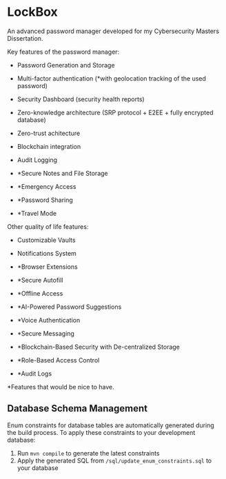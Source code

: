 # LockBox
An advanced password manager developed for my Cybersecurity Masters Dissertation.

Key features of the password manager:

- Password Generation and Storage
- Multi-factor authentication (*with geolocation tracking of the used password)
- Security Dashboard (security health reports)
- Zero-knowledge architecture (SRP protocol + E2EE + fully encrypted database)
- Zero-trust achitecture
- Blockchain integration
- Audit Logging

- *Secure Notes and File Storage
- *Emergency Access
- *Password Sharing
- *Travel Mode

Other quality of life features:

- Customizable Vaults
- Notifications System

- *Browser Extensions
- *Secure Autofill
- *Offline Access
- *AI-Powered Password Suggestions 
- *Voice Authentication
- *Secure Messaging
- *Blockchain-Based Security with De-centralized Storage
- *Role-Based Access Control
- *Audit Logs

*Features that would be nice to have.

## Database Schema Management

Enum constraints for database tables are automatically generated during the build process.
To apply these constraints to your development database:

1. Run `mvn compile` to generate the latest constraints
2. Apply the generated SQL from `/sql/update_enum_constraints.sql` to your database
